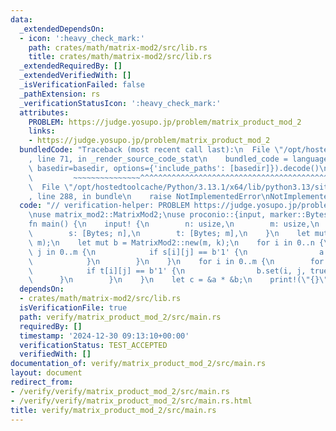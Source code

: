 ```yaml
---
data:
  _extendedDependsOn:
  - icon: ':heavy_check_mark:'
    path: crates/math/matrix-mod2/src/lib.rs
    title: crates/math/matrix-mod2/src/lib.rs
  _extendedRequiredBy: []
  _extendedVerifiedWith: []
  _isVerificationFailed: false
  _pathExtension: rs
  _verificationStatusIcon: ':heavy_check_mark:'
  attributes:
    PROBLEM: https://judge.yosupo.jp/problem/matrix_product_mod_2
    links:
    - https://judge.yosupo.jp/problem/matrix_product_mod_2
  bundledCode: "Traceback (most recent call last):\n  File \"/opt/hostedtoolcache/Python/3.13.1/x64/lib/python3.13/site-packages/onlinejudge_verify/documentation/build.py\"\
    , line 71, in _render_source_code_stat\n    bundled_code = language.bundle(stat.path,\
    \ basedir=basedir, options={'include_paths': [basedir]}).decode()\n          \
    \         ~~~~~~~~~~~~~~~^^^^^^^^^^^^^^^^^^^^^^^^^^^^^^^^^^^^^^^^^^^^^^^^^^^^^^^^^^^^^^^^^^\n\
    \  File \"/opt/hostedtoolcache/Python/3.13.1/x64/lib/python3.13/site-packages/onlinejudge_verify/languages/rust.py\"\
    , line 288, in bundle\n    raise NotImplementedError\nNotImplementedError\n"
  code: "// verification-helper: PROBLEM https://judge.yosupo.jp/problem/matrix_product_mod_2\n\
    \nuse matrix_mod2::MatrixMod2;\nuse proconio::{input, marker::Bytes};\n\n#[proconio::fastout]\n\
    fn main() {\n    input! {\n        n: usize,\n        m: usize,\n        k: usize,\n\
    \        s: [Bytes; n],\n        t: [Bytes; m],\n    }\n    let mut a = MatrixMod2::new(n,\
    \ m);\n    let mut b = MatrixMod2::new(m, k);\n    for i in 0..n {\n        for\
    \ j in 0..m {\n            if s[i][j] == b'1' {\n                a.set(i, j, true);\n\
    \            }\n        }\n    }\n    for i in 0..m {\n        for j in 0..k {\n\
    \            if t[i][j] == b'1' {\n                b.set(i, j, true);\n      \
    \      }\n        }\n    }\n    let c = &a * &b;\n    print!(\"{}\", c);\n}\n"
  dependsOn:
  - crates/math/matrix-mod2/src/lib.rs
  isVerificationFile: true
  path: verify/matrix_product_mod_2/src/main.rs
  requiredBy: []
  timestamp: '2024-12-30 09:13:10+00:00'
  verificationStatus: TEST_ACCEPTED
  verifiedWith: []
documentation_of: verify/matrix_product_mod_2/src/main.rs
layout: document
redirect_from:
- /verify/verify/matrix_product_mod_2/src/main.rs
- /verify/verify/matrix_product_mod_2/src/main.rs.html
title: verify/matrix_product_mod_2/src/main.rs
---
```


